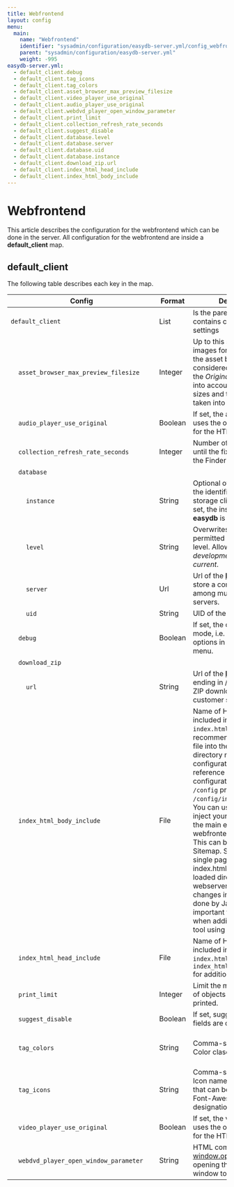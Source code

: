 ```yaml
---
title: Webfrontend
layout: config
menu:
  main:
    name: "Webfrontend"
    identifier: "sysadmin/configuration/easydb-server.yml/config_webfrontend"
    parent: "sysadmin/configuration/easydb-server.yml"
    weight: -995
easydb-server.yml:
  - default_client.debug
  - default_client.tag_icons
  - default_client.tag_colors
  - default_client.asset_browser_max_preview_filesize
  - default_client.video_player_use_original
  - default_client.audio_player_use_original
  - default_client.webdvd_player_open_window_parameter
  - default_client.print_limit
  - default_client.collection_refresh_rate_seconds
  - default_client.suggest_disable
  - default_client.database.level
  - default_client.database.server
  - default_client.database.uid
  - default_client.database.instance
  - default_client.download_zip.url
  - default_client.index_html_head_include
  - default_client.index_html_body_include
---
```


# Webfrontend

This article describes the configuration for the webfrontend which can be done in the server. All configuration for the webfrontend are inside a **default_client** map.

## default_client

The following table describes each key in the map.

| <div style="width:325px">Config</div> | Format  | Description                                                  | Default |
| -------                                 | ------- | ------------------------------------------------------------ | ------- |
| `default_client` | List | Is the parent element which contains client related settings |
| &#8193;`asset_browser_max_preview_filesize`    | Integer | Up to this size, preview images for the display in the asset browser are considered. If not set to *`-1`*, the *Original* is never taken into account. If set to *`0`*, all sizes and the original are taken into account | - |
| &#8193;`audio_player_use_original`             | Boolean | If set, the audio player also uses the original as source for the HTML5 audio tag. | *false* |
| &#8193;`collection_refresh_rate_seconds`       | Integer | Number of seconds waited until the fixed searches in the Finder are updated. | *30* |
| &#8193;`database`                              |         | | |
| &#8193;&#8193;`instance`                       | String  | Optional overwrite to the the identifier for the storage client on Fylr. If not set, the instance name of **easydb** is used. | - |
| &#8193;&#8193;`level`                          | String  | Overwrites the highest permitted database rights level. Allowed values are: *development*, *commit*, *current*. | - |
| &#8193;&#8193;`server`                         | Url     | Url of the [**Fylr** server](/en/sysadmin/configuration/fylr.yml/) to store a common datamodel among multiple **easydb** servers. | - |
| &#8193;&#8193;`uid`                            | String  | UID of the Fylr storage. | - |
| &#8193;`debug`                                 | Boolean | If set, the client is in debug mode, i.e. there are dump options in the context menu. | *false* |
| &#8193;`download_zip`                          |         | | |
| &#8193;&#8193;`url`                            | String  | Url of the [**Fylr** server](/en/sysadmin/configuration/fylr.yml/) ending in /zip to support ZIP downloads for certain customer solutions. | - |
| &#8193;`index_html_body_include`               | File    | Name of HTML file to be included in `body` part of `index.html`. It is recommended to put this file into the `config` directory next to the configuration files and reference it from the configuration using the `/config` prefix, e.g. `/config/include_body.html`. You can use this config to inject your own HTML into the main easydb webfrontend startpage. This can be used to serve a Sitemap. Since easydb is a single page app, the index.html is the only file loaded directly from the webserver. Afterwards, all changes in the DOM are done by Javascript. This is important to keep in mind when adding an analytics tool using this mechanism. | - |
| &#8193;`index_html_head_include`               | File    | Name of HTML file to be included in `head` part of `index.html`. See `index_html_body_include` for additional notes.| - |
| &#8193;`print_limit`                           | Integer | Limit the maximum number of objects that can be printed. | *250* |
| &#8193;`suggest_disable`                       | Boolean | If set, suggestions in input fields are disabled | *false* |
| &#8193;`tag_colors`                            | String  | Comma-separated list. Color clases for the tags. | *green, red, blue, yellow* |
| &#8193;`tag_icons`                             | String  | Comma-separated trick. Icon names for tag icons that can be stored for tags. Font-Awesome and CUI designations are allowed | *bolt, check, cloud, warning, legal* |
| &#8193;`video_player_use_original`             | Boolean | If set, the video player also uses the original as source for the HTML5 video tag. | *false* |
| &#8193;`webdvd_player_open_window_parameter`   | String  | HTML compliant string for [window.open](https://developer.mozilla.org/en-US/docs/Web/API/Window/open). Settings for opening the new browser window to play a web DVD | - |

